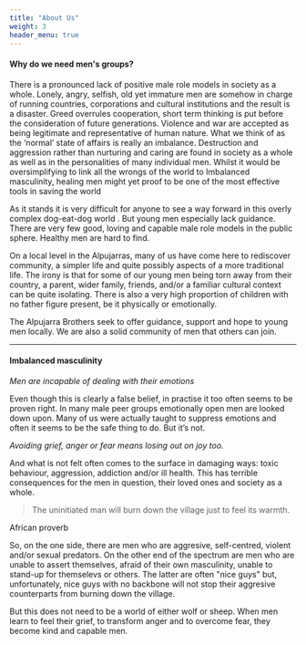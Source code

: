 ```yaml
---
title: "About Us"
weight: 3
header_menu: true
---
```


#### Why do we need men's groups?

There is a pronounced lack of positive male role models in society as a whole.  Lonely, angry, selfish, old yet immature men are somehow in charge of running countries, corporations and cultural institutions and the result is a disaster.  Greed overrules cooperation, short term thinking is put before the consideration of future generations.  Violence and war are accepted as being legitimate and representative of human nature. What we think of as the ‘normal’ state of affairs is really an imbalance. Destruction and aggression rather than nurturing and caring are found in society as a whole as well as in the personalities of many individual men.  Whilst it would be oversimplifying to link all the wrongs of the world to Imbalanced masculinity, healing men might yet proof to be one of the most effective tools in saving the world

As it stands it is very difficult for anyone to see a way forward in this overly complex dog-eat-dog world .  But young men especially lack guidance.  There are very few good, loving and capable male role models in the public sphere.  Healthy men are hard to find.

On a local level in the Alpujarras, many of us have come here to rediscover community, a simpler life and quite possibly aspects of a more traditional life.
The irony is that for some of our young men being torn away from their country, a parent, wider family, friends, and/or a familiar cultural context can be quite isolating.  There is also a very high proportion of children with no father figure present, be it physically or emotionally.

The Alpujarra Brothers seek to offer guidance, support and hope to young men locally.  We are also a solid community of men that others can join.

---

#### Imbalanced masculinity

*Men are incapable of dealing with their emotions*

Even though this is clearly a false belief, in practise it too often seems to be proven right.  In many male peer groups emotionally open men are looked down upon.  Many of us were actually taught to suppress emotions and often it seems to be the safe thing to do.  But it’s not.

*Avoiding grief, anger or fear means losing out on joy too.*

And what is not felt often comes to the surface in damaging ways: toxic behaviour, aggression, addiction and/or ill health. This has terrible consequences for the men in question, their loved ones and society as a whole.

> The uninitiated man will burn down the village just to feel its warmth.

African proverb

So, on the one side, there are men who are aggresive, self-centred, violent and/or sexual predators.
On the other end of the spectrum are men who are unable to assert themselves, afraid of their own masculinity, unable to stand-up for themselevs or others.
The latter are often "nice guys" but, unfortunately, nice guys with no backbone will not stop their aggresive counterparts from burning down the village.

But this does not need to be a world of either wolf or sheep.
When men learn to feel their grief, to transform anger and to overcome fear, they become kind and capable men.
